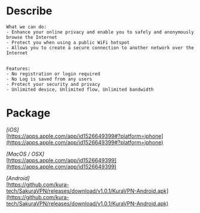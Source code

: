 # Describe 

```
What we can do:
- Enhance your online privacy and enable you to safely and anonymously browse the Internet
- Protect you when using a public WiFi hotspot
- Allows you to create a secure connection to another network over the Internet


Features:
- No registration or login required
- No Log is saved from any users
- Protect your security and privacy
- Unlimited device, Unlimited flow, Unlimited bandwidth
```


# Package 
*[iOS]*       
[https://apps.apple.com/app/id1526649399#?platform=iphone](https://apps.apple.com/app/id1526649399#?platform=iphone)     


*[MacOS / OSX]*       
[https://apps.apple.com/app/id1526649399](https://apps.apple.com/app/id1526649399)  


*[Android]*       
[https://github.com/kura-tech/SakuraVPN/releases/download/v1.0.1/KuraVPN-Android.apk](https://github.com/kura-tech/SakuraVPN/releases/download/v1.0.1/KuraVPN-Android.apk)
